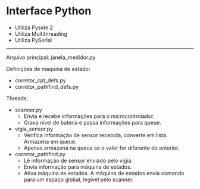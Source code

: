 # Interface Python

- Utiliza Pyside 2
- Utiliza Multithreading
- Utiliza PySerial
---

Arquivo principal: janela_medidor.py

Definições de maquina de estado: 
- corretor_cpt_defs.py
- corretor_pathfind_defs.py

Threads:
- scanner.py
    - Envia e recebe informações para o microcontrolador. 
    - Grava nível de bateria e passa informações para queue.
- vigia_sensor.py
    - Verifica informação de sensor recebida, converte em lista. Armazena em queue.
    - Apenas armazena na queue se o valor for diferente do anterior.
- corretor_pathfind.py
    - Lê informação de sensor enviado pelo vigia.
    - Envia informação para máquina de estados.
    - Ativa máquina de estados. A máquina de estados envia comando para um espaço global, legível pelo scanner.

